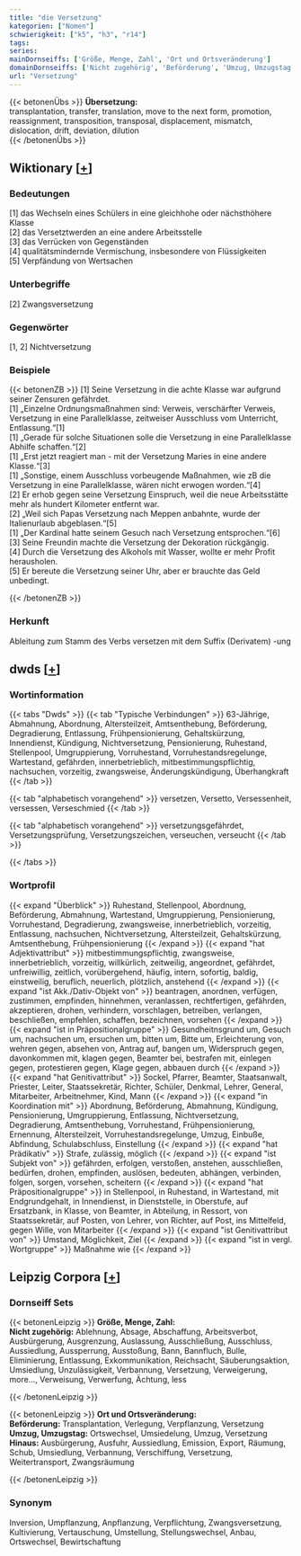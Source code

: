 ```yaml
---
title: "die Versetzung"
kategorien: ["Nomen"]
schwierigkeit: ["k5", "h3", "r14"]
tags:
series:
mainDornseiffs: ['Größe, Menge, Zahl', 'Ort und Ortsveränderung']
domainDornseiffs: ['Nicht zugehörig', 'Beförderung', 'Umzug, Umzugstag', 'Hinaus']
url: "Versetzung"
---
```


{{< betonenÜbs >}}
**Übersetzung:**  
transplantation, transfer, translation, move to the next form, promotion, reassignment, transposition, transposal, displacement, mismatch, dislocation, drift, deviation, dilution  
{{< /betonenÜbs >}}

## Wiktionary [[+](https://de.wiktionary.org/wiki/Versetzung)]

### Bedeutungen
[1] das Wechseln eines Schülers in eine gleichhohe oder nächsthöhere Klasse  
[2] das Versetztwerden an eine andere Arbeitsstelle  
[3] das Verrücken von Gegenständen  
[4] qualitätsmindernde Vermischung, insbesondere von Flüssigkeiten  
[5] Verpfändung von Wertsachen  

### Unterbegriffe
[2] Zwangsversetzung  

### Gegenwörter
[1, 2] Nichtversetzung  

### Beispiele
{{< betonenZB >}}
[1] Seine Versetzung in die achte Klasse war aufgrund seiner Zensuren gefährdet.  
[1] „Einzelne Ordnungsmaßnahmen sind: Verweis, verschärfter Verweis, Versetzung in eine Parallelklasse, zeitweiser Ausschluss vom Unterricht, Entlassung.“[1]  
[1] „Gerade für solche Situationen solle die Versetzung in eine Parallelklasse Abhilfe schaffen.“[2]  
[1] „Erst jetzt reagiert man - mit der Versetzung Maries in eine andere Klasse.“[3]  
[1] „Sonstige, einem Ausschluss vorbeugende Maßnahmen, wie zB die Versetzung in eine Parallelklasse, wären nicht erwogen worden.“[4]  
[2] Er erhob gegen seine Versetzung Einspruch, weil die neue Arbeitsstätte mehr als hundert Kilometer entfernt war.  
[2] „Weil sich Papas Versetzung nach Meppen anbahnte, wurde der Italienurlaub abgeblasen.“[5]  
[1] „Der Kardinal hatte seinem Gesuch nach Versetzung entsprochen.“[6]  
[3] Seine Freundin machte die Versetzung der Dekoration rückgängig.  
[4] Durch die Versetzung des Alkohols mit Wasser, wollte er mehr Profit herausholen.  
[5] Er bereute die Versetzung seiner Uhr, aber er brauchte das Geld unbedingt.  

{{< /betonenZB >}}
### Herkunft
Ableitung zum Stamm des Verbs versetzen mit dem Suffix (Derivatem) -ung  



## dwds [[+](https://www.dwds.de/wb/Versetzung)]

### Wortinformation
{{< tabs "Dwds" >}}
{{< tab "Typische Verbindungen" >}}
63-Jährige, Abmahnung, Abordnung, Altersteilzeit, Amtsenthebung, Beförderung, Degradierung, Entlassung, Frühpensionierung, Gehaltskürzung, Innendienst, Kündigung, Nichtversetzung, Pensionierung, Ruhestand, Stellenpool, Umgruppierung, Vorruhestand, Vorruhestandsregelunge, Wartestand, gefährden, innerbetrieblich, mitbestimmungspflichtig, nachsuchen, vorzeitig, zwangsweise, Änderungskündigung, Überhangkraft
{{< /tab >}}

{{< tab "alphabetisch vorangehend" >}}
versetzen, Versetto, Versessenheit, versessen, Verseschmied
{{< /tab >}}

{{< tab "alphabetisch vorangehend" >}}
versetzungsgefährdet, Versetzungsprüfung, Versetzungszeichen, verseuchen, verseucht
{{< /tab >}}

{{< /tabs >}}

### Wortprofil
{{< expand "Überblick" >}} Ruhestand, Stellenpool, Abordnung, Beförderung, Abmahnung, Wartestand, Umgruppierung, Pensionierung, Vorruhestand, Degradierung, zwangsweise, innerbetrieblich, vorzeitig, Entlassung, nachsuchen, Nichtversetzung, Altersteilzeit, Gehaltskürzung, Amtsenthebung, Frühpensionierung {{< /expand >}}
{{< expand "hat Adjektivattribut" >}} mitbestimmungspflichtig, zwangsweise, innerbetrieblich, vorzeitig, willkürlich, zeitweilig, angeordnet, gefährdet, unfreiwillig, zeitlich, vorübergehend, häufig, intern, sofortig, baldig, einstweilig, beruflich, neuerlich, plötzlich, anstehend {{< /expand >}}
{{< expand "ist Akk./Dativ-Objekt von" >}} beantragen, anordnen, verfügen, zustimmen, empfinden, hinnehmen, veranlassen, rechtfertigen, gefährden, akzeptieren, drohen, verhindern, vorschlagen, betreiben, verlangen, beschließen, empfehlen, schaffen, bezeichnen, vorsehen {{< /expand >}}
{{< expand "ist in Präpositionalgruppe" >}} Gesundheitnsgrund um, Gesuch um, nachsuchen um, ersuchen um, bitten um, Bitte um, Erleichterung von, wehren gegen, absehen von, Antrag auf, bangen um, Widerspruch gegen, davonkommen mit, klagen gegen, Beamter bei, bestrafen mit, einlegen gegen, protestieren gegen, Klage gegen, abbauen durch {{< /expand >}}
{{< expand "hat Genitivattribut" >}} Sockel, Pfarrer, Beamter, Staatsanwalt, Priester, Leiter, Staatssekretär, Richter, Schüler, Denkmal, Lehrer, General, Mitarbeiter, Arbeitnehmer, Kind, Mann {{< /expand >}}
{{< expand "in Koordination mit" >}} Abordnung, Beförderung, Abmahnung, Kündigung, Pensionierung, Umgruppierung, Entlassung, Nichtversetzung, Degradierung, Amtsenthebung, Vorruhestand, Frühpensionierung, Ernennung, Altersteilzeit, Vorruhestandsregelunge, Umzug, Einbuße, Abfindung, Schulabschluss, Einstellung {{< /expand >}}
{{< expand "hat Prädikativ" >}} Strafe, zulässig, möglich {{< /expand >}}
{{< expand "ist Subjekt von" >}} gefährden, erfolgen, verstoßen, anstehen, ausschließen, bedürfen, drohen, empfinden, auslösen, bedeuten, abhängen, verbinden, folgen, sorgen, vorsehen, scheitern {{< /expand >}}
{{< expand "hat Präpositionalgruppe" >}} in Stellenpool, in Ruhestand, in Wartestand, mit Endgrundgehalt, in Innendienst, in Dienststelle, in Oberstufe, auf Ersatzbank, in Klasse, von Beamter, in Abteilung, in Ressort, von Staatssekretär, auf Posten, von Lehrer, von Richter, auf Post, ins Mittelfeld, gegen Wille, von Mitarbeiter {{< /expand >}}
{{< expand "ist Genitivattribut von" >}} Umstand, Möglichkeit, Ziel {{< /expand >}}
{{< expand "ist in vergl. Wortgruppe" >}} Maßnahme wie {{< /expand >}}

## Leipzig Corpora [[+](https://corpora.uni-leipzig.de/en/res?word=Versetzung&corpusId=deu_newscrawl-public_2018)]

### Dornseiff Sets
{{< betonenLeipzig >}}
**Größe, Menge, Zahl:**  
**Nicht zugehörig:** Ablehnung, Absage, Abschaffung, Arbeitsverbot, Ausbürgerung, Ausgrenzung, Auslassung, Ausschließung, Ausschluss, Aussiedlung, Aussperrung, Ausstoßung, Bann, Bannfluch, Bulle, Eliminierung, Entlassung, Exkommunikation, Reichsacht, Säuberungsaktion, Umsiedlung, Unzulässigkeit, Verbannung, Versetzung, Verweigerung, more..., Verweisung, Verwerfung, Ächtung, less  

{{< /betonenLeipzig >}}


{{< betonenLeipzig >}}
**Ort und Ortsveränderung:**  
**Beförderung:** Transplantation, Verlegung, Verpflanzung, Versetzung  
**Umzug, Umzugstag:** Ortswechsel, Umsiedelung, Umzug, Versetzung  
**Hinaus:** Ausbürgerung, Ausfuhr, Aussiedlung, Emission, Export, Räumung, Schub, Umsiedlung, Verbannung, Verschiffung, Versetzung, Weitertransport, Zwangsräumung  

{{< /betonenLeipzig >}}

### Synonym
Inversion, Umpflanzung, Anpflanzung, Verpflichtung, Zwangsversetzung, Kultivierung, Vertauschung, Umstellung, Stellungswechsel, Anbau, Ortswechsel, Bewirtschaftung

